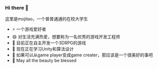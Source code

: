 ### Hi there 👋

这里是mojitao，一个普普通通的在校大学生
<br>

- ⚡ 一个游戏爱好者
- 😄 对生活充满热爱，想要称为一名优秀的游戏开发工程师
- 🔭 目前正在自主开发一个3DRPG的游戏
- 🌱 现在正在学习Unity和算法设计
- 👯 如果可以从game player变成game creater，那应该是一个很美好的事吧
- 💬 May all the beauty be blessed


